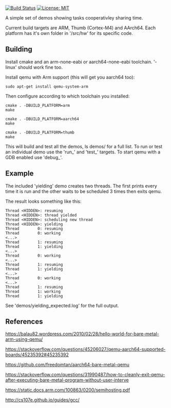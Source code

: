 [![Build Status](https://dev.azure.com/spickettdavid/spickettdavid/_apis/build/status/DavidSpickett.ARMMultiTasking?branchName=master)](https://dev.azure.com/spickettdavid/spickettdavid/_build/latest?definitionId=1&branchName=master) [![License: MIT](https://img.shields.io/badge/License-MIT-yellow.svg)](https://opensource.org/licenses/MIT)

A simple set of demos showing tasks cooperativley sharing time.

Current build targets are ARM, Thumb (Cortex-M4) and AArch64. Each platform has it's own folder in '/src/hw' for its specific code.

## Building

Install cmake and an arm-none-eabi or aarch64-none-eabi toolchain. '-linux' should work fine too.

Install qemu with Arm support (this will get you aarch64 too):
```
sudo apt-get install qemu-system-arm
```

Then configure according to which toolchain you installed:
```
cmake . -DBUILD_PLATFORM=arm
make

cmake . -DBUILD_PLATFORM=aarch64
make

cmake . -DBUILD_PLATFORM=thumb
make
```

This will build and test all the demos, ls demos/ for a full list. To run or test an individual demo use the 'run_<demo>' and 'test_<demo>' targets. To start qemu with a GDB enabled use 'debug_<demo>'.

## Example

The included 'yielding' demo creates two threads. The first prints every time it is run and the other waits to be scheduled 3 times then exits qemu.

The result looks something like this:
```
Thread <HIDDEN>: resuming
Thread <HIDDEN>: thread yielded
Thread <HIDDEN>: scheduling new thread
Thread <HIDDEN>: yielding
Thread        0: resuming
Thread        0: working
<...>
Thread        1: resuming
Thread        1: yielding
<...>
Thread        0: working
<...>
Thread        1: resuming
Thread        1: yielding
<...>
Thread        0: working
<...>
Thread        1: resuming
Thread        1: working
Thread        1: yielding
```

See 'demos/yielding_expected.log' for the full output.

## References

https://balau82.wordpress.com/2010/02/28/hello-world-for-bare-metal-arm-using-qemu/

https://stackoverflow.com/questions/45206027/qemu-aarch64-supported-boards/45235392#45235392

https://github.com/freedomtan/aarch64-bare-metal-qemu

https://stackoverflow.com/questions/31990487/how-to-cleanly-exit-qemu-after-executing-bare-metal-program-without-user-interve

https://static.docs.arm.com/100863/0200/semihosting.pdf

http://cs107e.github.io/guides/gcc/
